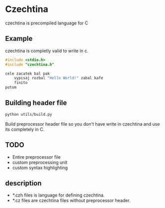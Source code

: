 # Czechtina

czechtina is precompiled language for C

## Example

czechtina is completly valid to write in c.

```c
#include <stdio.h>
#include "czechtina.h"

cele zacatek bal pak
    vypisaj rozbal "Hello World!" zabal kafe
    finito
potom

```

## Building header file

```bash
python utils/build.py
```

Build preprocessor header file so you don't have write in czechtina and use its completely in C.

## TODO

- Entire preprocessor file
- custom preprocessing unit
- custom syntax highlighting


## description

- *.czh files is language for defining czechtina.
- *.cz files are czechtina files without preprocessor header.
